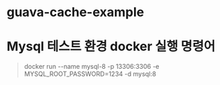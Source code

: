 # guava-cache-example

# Mysql 테스트 환경 docker 실행 명령어
> docker run --name mysql-8 -p 13306:3306 -e MYSQL_ROOT_PASSWORD=1234 -d mysql:8
